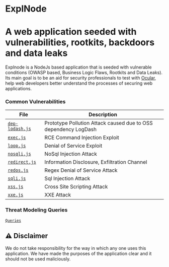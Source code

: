 # ExplNode 
# A web application seeded with vulnerabilities, rootkits, backdoors and data leaks

Explnode is a NodeJs based application that is seeded with vulnerable conditions (OWASP based, Business Logic Flaws, Rootkits and Data Leaks). Its main goal is to be an aid for security professionals to test with [Ocular](https://ocular.shiftleft.io), help web developers better understand the processes of securing web applications.

### Common Vulnerabilities

| File                                                                                              | Description                                                     |
| ------------------------------------------------------------------------------------------------- | --------------------------------------------------------------- |
| [`dep-lodash.js`](https://github.com/conikeec/explnode/blob/master/vulnerabilities/dep-lodash.js) | Prototype Pollution Attack caused due to OSS dependency LogDash |
| [`exec.js`](https://github.com/conikeec/explnode/blob/master/vulnerabilities/exec.js)             | RCE Command Injection Exploit                                   |
| [`loop.js`](https://github.com/conikeec/explnode/blob/master/vulnerabilities/loop.js)             | Denial of Service Exploit                                       |
| [`nosqli.js`](https://github.com/conikeec/explnode/blob/master/vulnerabilities/nosqli.js)         | NoSql Injection Attack                                          |
| [`redirect.js`](https://github.com/conikeec/explnode/blob/master/vulnerabilities/redirect.js)     | Information Disclosure, Exfiltration Channel                    |
| [`redos.js`](https://github.com/conikeec/explnode/blob/master/vulnerabilities/redos.js)           | Regex Denial of Service Attack                                  |
| [`sqli.js`](https://github.com/conikeec/explnode/blob/master/vulnerabilities/sqli.js)             | Sql Injection Attack                                            |
| [`xss.js`](https://github.com/conikeec/explnode/blob/master/vulnerabilities/xss.js)               | Cross Site Scripting Attack                                     |
| [`xxe.js`](https://github.com/conikeec/explnode/blob/master/vulnerabilities/xxe.js)               | XXE Attack                                                      |

### Threat Modeling Queries
[`Queries`](https://github.com/conikeec/explnode/blob/master/ocular_notebook/vulns.sc)

## :warning: Disclaimer

We do not take responsibility for the way in which any one uses this application. We have made the purposes of the application clear and it should not be used maliciously.